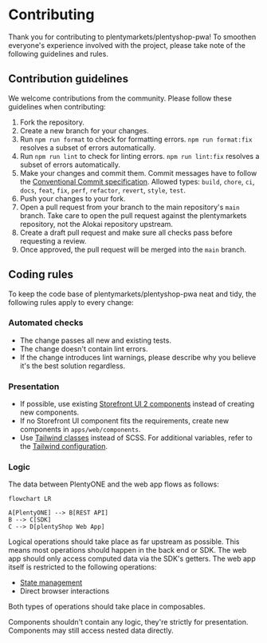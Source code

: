# Contributing

Thank you for contributing to plentymarkets/plentyshop-pwa! To smoothen everyone's experience involved with the project, please take note of the following guidelines and rules.

## Contribution guidelines

We welcome contributions from the community. Please follow these guidelines when contributing:

1. Fork the repository.
2. Create a new branch for your changes.
3. Run `npm run format` to check for formatting errors. `npm run format:fix` resolves a subset of errors automatically.
4. Run `npm run lint` to check for linting errors. `npm run lint:fix` resolves a subset of errors automatically.
5. Make your changes and commit them. Commit messages have to follow the [Conventional Commit specification](https://www.conventionalcommits.org/en/v1.0.0/). Allowed types: `build`, `chore`, `ci`, `docs`, `feat`, `fix`, `perf`, `refactor`, `revert`, `style`, `test`.
6. Push your changes to your fork.
7. Open a pull request from your branch to the main repository's `main` branch. Take care to open the pull request against the plentymarkets repository, not the Alokai repository upstream.
8. Create a draft pull request and make sure all checks pass before requesting a review.
9. Once approved, the pull request will be merged into the `main` branch.

## Coding rules

To keep the code base of plentymarkets/plentyshop-pwa neat and tidy, the following rules apply to every change:

### Automated checks

- The change passes all new and existing tests.
- The change doesn't contain lint errors.
- If the change introduces lint warnings, please describe why you believe it's the best solution regardless.

### Presentation

- If possible, use existing [Storefront UI 2 components](https://docs.storefrontui.io/v2/vue/components.html) instead of creating new components.
- If no Storefront UI component fits the requirements, create new components in `apps/web/components`.
- Use [Tailwind classes](https://v2.tailwindcss.com/docs) instead of SCSS. For additional variables, refer to the [Tailwind configuration](/apps/web/tailwind.config.ts).

### Logic

The data between PlentyONE and the web app flows as follows:

```mermaid
flowchart LR

A[PlentyONE] --> B[REST API]
B --> C[SDK]
C --> D[plentyShop Web App]
```

Logical operations should take place as far upstream as possible. This means most operations should happen in the back end or SDK. The web app should only access computed data via the SDK's getters. The web app itself is restricted to the following operations:

- [State management](https://nuxt.com/docs/getting-started/state-management)
- Direct browser interactions

Both types of operations should take place in composables.

Components shouldn't contain any logic, they're strictly for presentation. Components may still access nested data directly.
